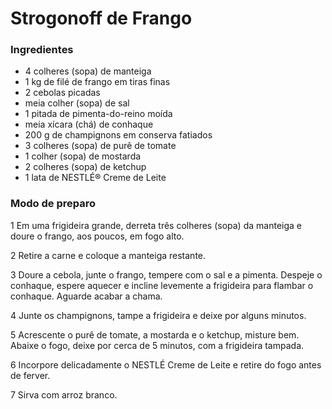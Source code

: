 # Strogonoff de Frango
### **Ingredientes**

 - 4 colheres (sopa) de manteiga
 - 1 kg de filé de frango em tiras finas
 - 2 cebolas picadas
 - meia colher (sopa) de sal
 - 1 pitada de pimenta-do-reino moída
 - meia xícara (chá) de conhaque
 - 200 g de champignons em conserva fatiados
 - 3 colheres (sopa) de purê de tomate
 - 1 colher (sopa) de mostarda
 - 2 colheres (sopa) de ketchup
 - 1 lata de NESTLÉ® Creme de Leite
	

### **Modo de preparo**

1 Em uma frigideira grande, derreta três colheres (sopa) da manteiga e doure o frango, aos poucos, em fogo alto.

2 Retire a carne e coloque a manteiga restante.

3 Doure a cebola, junte o frango, tempere com o sal e a pimenta. Despeje o conhaque, espere aquecer e incline levemente a frigideira para flambar o conhaque. Aguarde acabar a chama.

4 Junte os champignons, tampe a frigideira e deixe por alguns minutos.

5 Acrescente o purê de tomate, a mostarda e o ketchup, misture bem. Abaixe o fogo, deixe por cerca de 5 minutos, com a frigideira tampada.

6 Incorpore delicadamente o NESTLÉ Creme de Leite e retire do fogo antes de ferver.

7 Sirva com arroz branco.



